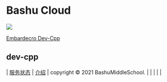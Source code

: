 # Bashu Cloud
[![](https://img.shields.io/badge/-首页-333233?style=for-the-badge)](https://bashumiddleschool.github.io/2021Did/)
    
    
[Embardecro Dev-Cpp](##dev-cpp)

## dev-cpp

| [服务状态](https://bashumiddleschool.github.io/2021Did/status) | [介绍](https://bashumiddleschool.github.io/2021Did/intro) | copyright © 2021 BashuMiddleSchool. |
| | | |
